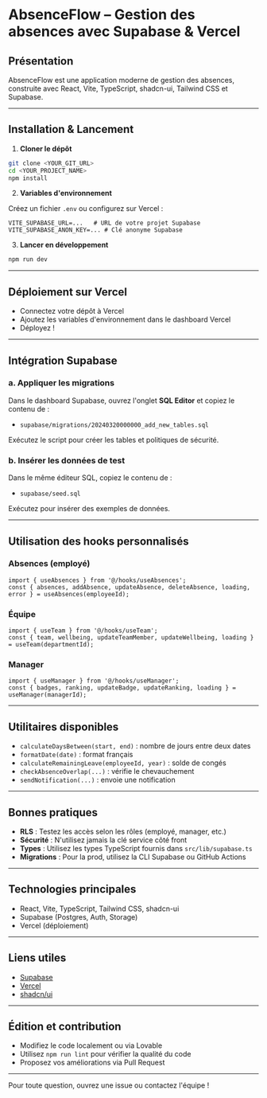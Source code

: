 # AbsenceFlow – Gestion des absences avec Supabase & Vercel

## Présentation

AbsenceFlow est une application moderne de gestion des absences, construite avec React, Vite, TypeScript, shadcn-ui, Tailwind CSS et Supabase.

---

## Installation & Lancement

1. **Cloner le dépôt**
```sh
git clone <YOUR_GIT_URL>
cd <YOUR_PROJECT_NAME>
npm install
```

2. **Variables d'environnement**

Créez un fichier `.env` ou configurez sur Vercel :
```
VITE_SUPABASE_URL=...   # URL de votre projet Supabase
VITE_SUPABASE_ANON_KEY=... # Clé anonyme Supabase
```

3. **Lancer en développement**
```sh
npm run dev
```

---

## Déploiement sur Vercel

- Connectez votre dépôt à Vercel
- Ajoutez les variables d'environnement dans le dashboard Vercel
- Déployez !

---

## Intégration Supabase

### a. Appliquer les migrations
Dans le dashboard Supabase, ouvrez l'onglet **SQL Editor** et copiez le contenu de :
- `supabase/migrations/20240320000000_add_new_tables.sql`

Exécutez le script pour créer les tables et politiques de sécurité.

### b. Insérer les données de test
Dans le même éditeur SQL, copiez le contenu de :
- `supabase/seed.sql`

Exécutez pour insérer des exemples de données.

---

## Utilisation des hooks personnalisés

### Absences (employé)
```tsx
import { useAbsences } from '@/hooks/useAbsences';
const { absences, addAbsence, updateAbsence, deleteAbsence, loading, error } = useAbsences(employeeId);
```

### Équipe
```tsx
import { useTeam } from '@/hooks/useTeam';
const { team, wellbeing, updateTeamMember, updateWellbeing, loading } = useTeam(departmentId);
```

### Manager
```tsx
import { useManager } from '@/hooks/useManager';
const { badges, ranking, updateBadge, updateRanking, loading } = useManager(managerId);
```

---

## Utilitaires disponibles

- `calculateDaysBetween(start, end)` : nombre de jours entre deux dates
- `formatDate(date)` : format français
- `calculateRemainingLeave(employeeId, year)` : solde de congés
- `checkAbsenceOverlap(...)` : vérifie le chevauchement
- `sendNotification(...)` : envoie une notification

---

## Bonnes pratiques
- **RLS** : Testez les accès selon les rôles (employé, manager, etc.)
- **Sécurité** : N'utilisez jamais la clé service côté front
- **Types** : Utilisez les types TypeScript fournis dans `src/lib/supabase.ts`
- **Migrations** : Pour la prod, utilisez la CLI Supabase ou GitHub Actions

---

## Technologies principales
- React, Vite, TypeScript, Tailwind CSS, shadcn-ui
- Supabase (Postgres, Auth, Storage)
- Vercel (déploiement)

---

## Liens utiles
- [Supabase](https://supabase.com/)
- [Vercel](https://vercel.com/)
- [shadcn/ui](https://ui.shadcn.com/)

---

## Édition et contribution

- Modifiez le code localement ou via Lovable
- Utilisez `npm run lint` pour vérifier la qualité du code
- Proposez vos améliorations via Pull Request

---

Pour toute question, ouvrez une issue ou contactez l'équipe !

